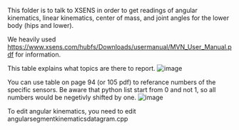 This folder is to talk to XSENS in order to get readings of angular kinematics, linear kinematics, center of mass, and joint angles for the lower body (hips and lower).


We heavily used https://www.xsens.com/hubfs/Downloads/usermanual/MVN_User_Manual.pdf for information. 

This table explains what topics are there to report.
![image](https://github.com/kieran-nichols/catkin_ws_remote/assets/71956317/d34d323e-8a86-4ab9-b12d-6dae74f903c3)


You can use table on page 94 (or 105 pdf) to referance numbers of the specific sensors. Be aware that python list start from 0 and not 1, so all numbers would be negetivly shifted by one.
![image](https://github.com/kieran-nichols/catkin_ws_remote/assets/71956317/b27e89ab-d4e3-4765-94c8-1eb3cb797ab2)


To edit angular kinematics, you need to edit angularsegmentkinematicsdatagram.cpp
